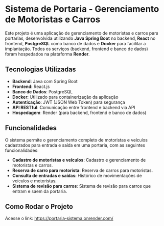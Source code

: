 # Sistema de Portaria - Gerenciamento de Motoristas e Carros

Este projeto é uma aplicação de gerenciamento de motoristas e carros para portarias, desenvolvida utilizando **Java Spring Boot** no backend, **React** no frontend, **PostgreSQL** como banco de dados e **Docker** para facilitar a implantação. Todos os serviços (backend, frontend e banco de dados) foram hospedados na plataforma **Render**.

## Tecnologias Utilizadas

- **Backend**: Java com Spring Boot
- **Frontend**: React.js
- **Banco de Dados**: PostgreSQL
- **Docker**: Utilizado para containerização da aplicação
- **Autenticação**: JWT (JSON Web Token) para segurança
- **API RESTful**: Comunicação entre frontend e backend via API
- **Hospedagem**: Render (para backend, frontend e banco de dados)

## Funcionalidades

O sistema permite o gerenciamento completo de motoristas e veículos cadastrados para entrada e saída em uma portaria, com as seguintes funcionalidades:

- **Cadastro de motoristas e veículos**: Cadastro e gerenciamento de motoristas e carros.
- **Reserva de carro para motorista**: Reserva de carros para motoristas.
- **Consulta de entradas e saídas**: Histórico de movimentações de veículos e motoristas.
- **Sistema de revisão para carros**: Sistema de revisão para carros que entram e saem da portaria.

## Como Rodar o Projeto
Acesse o link: https://portaria-sistema.onrender.com/

